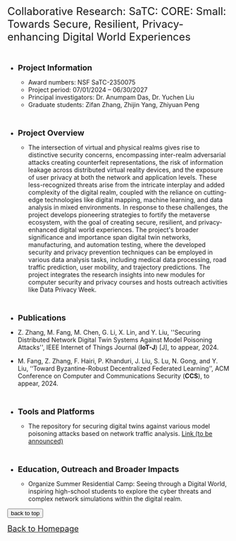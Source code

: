 
<font size=5> Collaborative Research: SaTC: CORE: Small: Towards Secure, Resilient, Privacy-enhancing Digital World Experiences </font>

&emsp;

* **<font size=4> Project Information </font>**

  * Award numbers: NSF SaTC-2350075
  * Project period: 07/01/2024 – 06/30/2027
  * Principal investigators: Dr. Anumpam Das, Dr. Yuchen Liu
  * Graduate students: Zifan Zhang, Zhijin Yang, Zhiyuan Peng
    <!-- <img alt="" src="Research8.png" width="65%" height="65%" /> -->



&emsp;
&emsp;


* **<font size=4> Project Overview </font>**

  * The intersection of virtual and physical realms gives rise to distinctive security concerns, encompassing inter-realm adversarial attacks creating counterfeit representations, the risk of information leakage across distributed virtual reality devices, and the exposure of user privacy at both the network and application levels. These less-recognized threats arise from the intricate interplay and added complexity of the digital realm, coupled with the reliance on cutting-edge technologies like digital mapping, machine learning, and data analysis in mixed environments. In response to these challenges, the project develops pioneering strategies to fortify the metaverse ecosystem, with the goal of creating secure, resilient, and privacy-enhanced digital world experiences. The project's broader significance and importance span digital twin networks, manufacturing, and automation testing, where the developed security and privacy prevention techniques can be employed in various data analysis tasks, including medical data processing, road traffic prediction, user mobility, and trajectory predictions. The project integrates the research insights into new modules for computer security and privacy courses and hosts outreach activities like Data Privacy Week.

&emsp;
&emsp;


* **<font size=4> Publications </font>**

 * Z. Zhang, M. Fang, M. Chen, G. Li, X. Lin, and Y. Liu, ''Securing Distributed Network Digital Twin Systems Against Model Poisoning Attacks'', IEEE Internet of Things Journal (**IoT-J**) \[J\], to appear, 2024. <!--**<font style="background: #44CEF6" color='white' size=2>Networks</font>**--> 
  
 * M. Fang, Z. Zhang, F. Hairi, P. Khanduri, J. Liu, S. Lu, N. Gong, and Y. Liu, ‘‘Toward Byzantine-Robust Decentralized Federated Learning’’, ACM Conference on Computer and Communications Security (**CCS**), to appear, 2024.
  

&emsp;
&emsp;


* **<font size=4> Tools and Platforms </font>**

  * The repository for securing digital twins against various model poisoning attacks based on network traffic analysis. [Link (to be announced)](xxx)


&emsp;
&emsp;


* **<font size=4> Education, Outreach and Broader Impacts </font>**

  * Organize Summer Residential Camp: Seeing through a Digital World, inspiring high-school students to explore the cyber threats and complex network  simulations within the digital realm.






  <!-- <img alt="" src="sponsor6.png" width="86%" height="86%" /> -->



<div style="text-align:left">
     <a href="#top"><input type="button" value="back to top" /></a>
</div>

[<u><font size='4'>Back to Homepage</font></u>](https://yuchen-sh.github.io)

  


